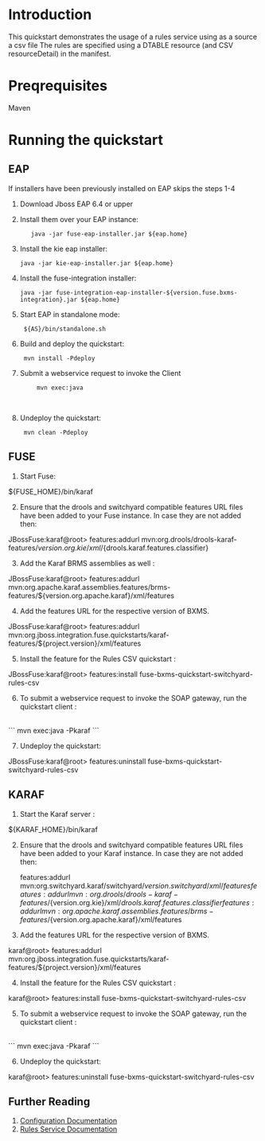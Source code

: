 Introduction
============
This quickstart demonstrates the usage of a rules service using as a source a csv file
The rules are specified using a DTABLE resource (and CSV resourceDetail) in the manifest.


Preqrequisites 
==============
Maven

Running the quickstart
======================


EAP
----------
If installers have been previously installed on EAP skips the steps 1-4

1.  Download Jboss EAP 6.4 or upper


2.  Install them over your EAP instance:

           java -jar fuse-eap-installer.jar ${eap.home}

3.  Install the kie eap installer:

        java -jar kie-eap-installer.jar ${eap.home}

4.  Install the fuse-integration installer:

        java -jar fuse-integration-eap-installer-${version.fuse.bxms-integration}.jar ${eap.home}

5. Start EAP in standalone mode:

        ${AS}/bin/standalone.sh

6. Build and deploy the quickstart: 

        mvn install -Pdeploy

7. Submit a webservice request to invoke the Client<br/>
```
        mvn exec:java
```
<br/>

8. Undeploy the quickstart:

        mvn clean -Pdeploy


FUSE
----------
1. Start Fuse:

${FUSE_HOME}/bin/karaf

2. Ensure that the drools and switchyard compatible features URL files have been added to your Fuse instance. 
   In case they are not added then:

JBossFuse:karaf@root> features:addurl mvn:org.drools/drools-karaf-features/${version.org.kie}/xml/${drools.karaf.features.classifier}

3. Add the Karaf BRMS assemblies as well :

JBossFuse:karaf@root> features:addurl mvn:org.apache.karaf.assemblies.features/brms-features/${version.org.apache.karaf}/xml/features

4. Add the features URL for the respective version of BXMS.

JBossFuse:karaf@root> features:addurl mvn:org.jboss.integration.fuse.quickstarts/karaf-features/${project.version}/xml/features


5. Install the feature for the Rules CSV quickstart :

JBossFuse:karaf@root> features:install fuse-bxms-quickstart-switchyard-rules-csv

6. To submit a webservice request to invoke the SOAP gateway, run the quickstart client :
<br/>
```
mvn exec:java -Pkaraf
```
<br/>

7. Undeploy the quickstart:

JBossFuse:karaf@root> features:uninstall fuse-bxms-quickstart-switchyard-rules-csv




KARAF
----------
1. Start the Karaf server :

${KARAF_HOME}/bin/karaf

2. Ensure that the drools and switchyard compatible features URL files have been added to your Karaf instance. 
   In case they are not added then:

    features:addurl mvn:org.switchyard.karaf/switchyard/${version.switchyard}/xml/features
    features:addurl mvn:org.drools/drools-karaf-features/${version.org.kie}/xml/${drools.karaf.features.classifier}
    features:addurl mvn:org.apache.karaf.assemblies.features/brms-features/${version.org.apache.karaf}/xml/features

3. Add the features URL for the respective version of BXMS.

karaf@root> features:addurl mvn:org.jboss.integration.fuse.quickstarts/karaf-features/${project.version}/xml/features


4. Install the feature for the Rules CSV quickstart :

karaf@root> features:install fuse-bxms-quickstart-switchyard-rules-csv

5. To submit a webservice request to invoke the SOAP gateway, run the quickstart client :
<br/>
```
mvn exec:java -Pkaraf
```
<br/>

6. Undeploy the quickstart:

karaf@root> features:uninstall fuse-bxms-quickstart-switchyard-rules-csv





## Further Reading

1. [Configuration Documentation](https://docs.jboss.org/author/display/SWITCHYARD/Configuration)
2. [Rules Service Documentation](https://docs.jboss.org/author/display/SWITCHYARD/Rules)
